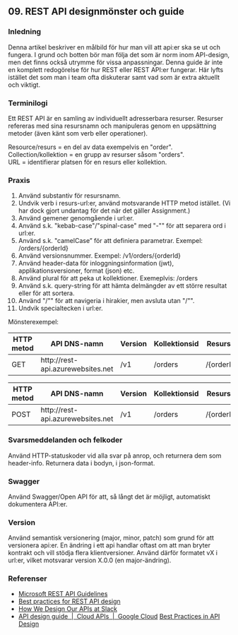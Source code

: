## 09. REST API designmönster och guide  

### Inledning

Denna artikel beskriver en målbild för hur man vill att api:er ska se ut och fungera. I grund och botten bör man följa det som är norm inom API-design, men det finns också utrymme för vissa anpassningar. Denna guide är inte en komplett redogörelse för hur REST eller REST API:er fungerar. Här lyfts istället det som man i team ofta diskuterar samt vad som är extra aktuellt och viktigt.

### Terminilogi

Ett REST API är en samling av individuellt adresserbara resurser. Resurser refereras med sina resursnamn och manipuleras genom en uppsättning metoder (även känt som verb eller operationer). 

Resource/resurs = en del av data exempelvis en "order".  
Collection/kollektion = en grupp av resurser såsom "orders".  
URL = identifierar platsen för en resurs eller kollektion.

### Praxis

1. Använd substantiv för resursnamn.  
1. Undvik verb i resurs-url:er, använd motsvarande HTTP metod istället. (Vi har dock gjort undantag för det när det gäller Assignment.)
1. Använd gemener genomgående i url:er.
1. Använd s.k. "kebab-case"/"spinal-case" med "-"" för att separera ord i url:er.
1. Använd s.k. "camelCase” för att definiera parametrar. Exempel: /orders/{orderId}
1. Använd versionsnummer. Exempel: /v1/orders/{orderId}
1. Använd header-data för inloggningsinformation (jwt), applikationsversioner, format (json) etc.
1. Använd plural för att peka ut kollektioner. Exemeplvis: /orders
1. Använd s.k. query-string för att hämta delmängder av ett större resultat eller för att sortera.
1. Använd "/"" för att navigeria i hirakier, men avsluta utan "/"".
1. Undvik specialtecken i url:er.

Mönsterexempel:

<table>
<thead>
	<tr>
		<th>HTTP metod</th>
		<th>API DNS-namn</th>
		<th>Version</th>
		<th>Kollektionsid</th>
		<th>Resursid</th>
	</tr>
</thead>
<tbody>
	<tr>
		<td>GET</td>
		<td>http://rest-api.azurewebsites.net</td>
		<td>/v1</td>
		<td>/orders</td>
		<td>/{orderId}</td>
	</tr>
</tbody>
</table>

<table>
<thead>
	<tr>
		<th>HTTP metod</th>
		<th>API DNS-namn</th>
		<th>Version</th>
		<th>Kollektionsid</th>
		<th>Resursid</th>
		<th>Operation</th>
	</tr>
</thead>
<tbody>
	<tr>
		<td>POST</td>
		<td>http://rest-api.azurewebsites.net</td>
		<td>/v1</td>
		<td>/orders</td>
		<td>/{orderId}</td>
	    <td>/accept</td>
	</tr>
</tbody>
</table>

### Svarsmeddelanden och felkoder
Använd HTTP-statuskoder vid alla svar på anrop, och returnera dem som header-info. Returnera data i bodyn, i json-format.

### Swagger  
Använd Swagger/Open API för att, så långt det är möjligt, automatiskt dokumentera API:er. 

### Version  
Använd semantisk versionering (major, minor, patch) som grund för att versionera api:er. En ändring i ett api handlar oftast om att man bryter kontrakt och vill stödja flera klientversioner. Använd därför formatet vX i url:er, vilket motsvarar version X.0.0 (en major-ändring).

### Referenser

* <a href="https://github.com/microsoft/api-guidelines/blob/vNext/Guidelines.md" target="_blank">Microsoft REST API Guidelines</a> 
* <a href="https://stackoverflow.blog/2020/03/02/best-practices-for-rest-api-design/" target="_blank"> Best practices for REST API design</a>
* <a href="https://slack.engineering/how-we-design-our-apis-at-slack/" target="_blank">How We Design Our APIs at Slack</a>
* <a href="https://cloud.google.com/apis/design" target="_blank">API design guide  |  Cloud APIs  |  Google Cloud</a>
<a href="https://swagger.io/resources/articles/best-practices-in-api-design/" target="_blank">Best Practices in API Design</a>
